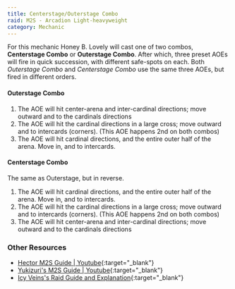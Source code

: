```yaml
---
title: Centerstage/Outerstage Combo
raid: M2S - Arcadion Light-heavyweight
category: Mechanic
---
```


For this mechanic Honey B. Lovely will cast one of two combos, **Centerstage Combo** or **Outerstage Combo**.
After which, three preset AOEs will fire in quick succession, with different safe-spots on each. Both
*Outerstage Combo* and *Centerstage Combo* use the same three AOEs, but fired in different orders.

#### Outerstage Combo

1. The AOE will hit center-arena and inter-cardinal directions; move outward and to the cardinals directions
2. The AOE will hit the cardinal directions in a large cross; move outward and to intercards (corners). (This AOE happens 2nd on both combos)
3. The AOE will hit cardinal directions, and the entire outer half of the arena. Move in, and to intercards.

#### Centerstage Combo

The same as Outerstage, but in reverse.

1. The AOE will hit cardinal directions, and the entire outer half of the arena. Move in, and to intercards.
2. The AOE will hit the cardinal directions in a large cross; move outward and to intercards (corners). (This AOE happens 2nd on both combos)
3. The AOE will hit center-arena and inter-cardinal directions; move outward and to the cardinals directions

### Other Resources

* [Hector M2S Guide | Youtube](https://www.youtube.com/watch?v=Pb6sE5Hp3B8){:target="_blank"}
* [Yukizuri's M2S Guide | Youtube](https://youtu.be/jY_a_-SMRE8?t=165&si=AbfDiS98ygrzaR01){:target="_blank"}
* [Icy Veins's Raid Guide and Explanation](https://www.icy-veins.com/ffxiv/aac-light-heavyweight-m2-savage-raid-guide#phase-one-mechanics){:target="_blank"}
